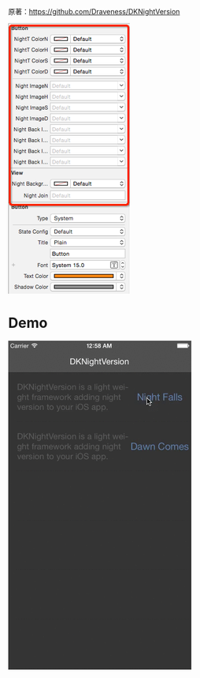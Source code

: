 原著：https://github.com/Draveness/DKNightVersion

![](./images/ui.png)


# Demo

![](./images/DKNightVersion.gif)

